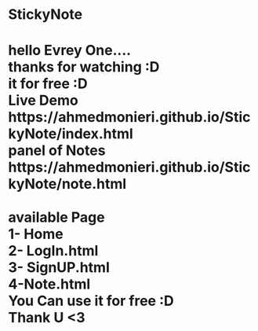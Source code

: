 # StickyNote
<h1>hello Evrey One....<br>
thanks for watching :D <br>
it for free :D <br>
Live Demo <br>
https://ahmedmonieri.github.io/StickyNote/index.html <br>
panel of Notes <br>
https://ahmedmonieri.github.io/StickyNote/note.html <br>
<br>
available Page <br>
1- Home<br>
2- LogIn.html<br>
3- SignUP.html<br>
4-Note.html<br>
You Can use it for free :D <br>
Thank U <3 <br>
</h1>

